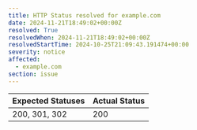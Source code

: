 ```yaml
---
title: HTTP Status resolved for example.com
date: 2024-11-21T18:49:02+00:00Z
resolved: True
resolvedWhen: 2024-11-21T18:49:02+00:00Z
resolvedStartTime: 2024-10-25T21:09:43.191474+00:00
severity: notice
affected:
  - example.com
section: issue
---
```


| Expected Statuses | Actual Status  |
|-------------------|----------------|
| 200, 301, 302 | 200 |
